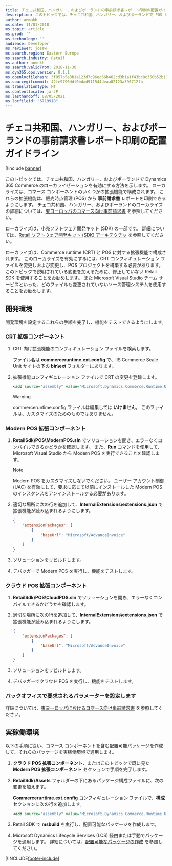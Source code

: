 ```yaml
---
title: チェコ共和国、ハンガリー、およびポーランドの事前請求書レポート印刷の配置ガイドライン
description: このトピックでは、チェコ共和国、ハンガリー、およびポーランドで POS から事前請求書の印刷を有効にするコマース コンポーネントの拡張機能を作成する方法について説明します。
author: anmukh
ms.date: 11/01/2018
ms.topic: article
ms.prod: ''
ms.technology: ''
audience: Developer
ms.reviewer: josaw
ms.search.region: Eastern Europe
ms.search.industry: Retail
ms.author: anmukh
ms.search.validFrom: 2018-11-30
ms.dyn365.ops.version: 8.1.1
ms.openlocfilehash: 3f857b5e3b1a123d7c96ec66b462cd3b1a1f43bc8c350b52b13d8ec3e7facd63
ms.sourcegitcommit: 42fe9790ddf0bdad911544deaa82123a396712fb
ms.translationtype: HT
ms.contentlocale: ja-JP
ms.lasthandoff: 08/05/2021
ms.locfileid: "6719918"
---
```

# <a name="deployment-guidelines-for-advance-invoice-report-printing-for-czech-republic-hungary-and-poland"></a>チェコ共和国、ハンガリー、およびポーランドの事前請求書レポート印刷の配置ガイドライン

[!include [banner](../includes/banner.md)]


このトピックでは、チェコ共和国、ハンガリー、およびポーランドで Dynamics 365 Commerce のローカライゼーションを有効にする方法を示します。 ローカライズは、コマース コンポーネントのいくつかの拡張機能で構成されます。 これらの拡張機能は、販売時点管理 (POS) から **事前請求書** レポートを印刷できるようにします。 チェコ共和国、ハンガリー、およびポーランドのローカライズの詳細については、[東ヨーロッパのコマース向け事前請求書](./emea-eeu-advance-invoices-for-retail.md) を参照してください。

ローカライズは、小売ソフトウェア開発キット (SDK) の一部です。 詳細については、[Retail ソフトウェア開発キット (SDK) アーキテクチャ](../dev-itpro/retail-sdk/retail-sdk-overview.md) を参照してください。

ローカライズは、Commerce runtime (CRT) と POS に対する拡張機能で構成されます。 このローカライズを有効にするには、CRT コンフィギュレーション ファイルを変更しおよび変更し、POS プロジェクトを構築する必要があります。 このトピックで説明されている変更を加えるために、修正していない Retail SDK を使用することをお勧めします。 また Microsoft Visual Studio チーム サービスといった、どのファイルも変更されていないソース管理システムを使用することをお勧めします。

## <a name="development-environment"></a>開発環境

開発環境を設定するこれらの手順を完了し、機能をテストできるようにします。

### <a name="crt-extension-components"></a>CRT 拡張コンポーネント

1. CRT 向け拡張機能のコンフィギュレーション ファイルを検索します。

    ファイル名は **commerceruntime.ext.config** で、IIS Commerce Scale Unit サイトの下の **bin\\ext** フォルダーにあります。

2. 拡張機能コンフィギュレーション ファイルで CRT の変更を登録します。

    ``` xml
    <add source="assembly" value="Microsoft.Dynamics.Commerce.Runtime.UseAdvanceInvoice" />
    ```

    > [!WARNING]
    > commerceruntime.config ファイルは編集しては **いけません**。 このファイルは、カスタマイズのためのものではありません。

### <a name="modern-pos-extension-components"></a>Modern POS 拡張コンポーネント

1. **RetailSdk\\POS\\ModernPOS.sln** でソリューションを開き、エラーなくコンパイルできるかどうかを確認します。 また、**Run** コマンドを使用して、Microsoft Visual Studio から Modern POS を実行できることを確認します。

    > [!NOTE]
    > Modern POS をカスタマイズしないでください。 ユーザー アカウント制御 (UAC) を有効にして、要求に応じて以前にインストールした Modern POS のインスタンスをアンインストールする必要があります。

2. 適切な場所に次の行を追加して、**InternalExtensions\extensions.json** で拡張機能が読み込まれるようにします。

    ``` json
    {
        "extensionPackages": [
            {
                "baseUrl": "Microsoft/AdvanceInvoice"
            }
        ]
    }
    ```

3. ソリューションをリビルドします。
4. デバッガーで Modern POS を実行し、機能をテストします。

### <a name="cloud-pos-extension-components"></a>クラウド POS 拡張コンポーネント

1. **RetailSdk\\POS\\CloudPOS.sln** でソリューションを開き、エラーなくコンパイルできるかどうかを確認します。
2. 適切な場所に次の行を追加して、**InternalExtensions\extensions.json** で拡張機能が読み込まれるようにします。

    ``` json
    {
        "extensionPackages": [
            {
                "baseUrl": "Microsoft/AdvanceInvoice"
            }
        ]
    }
    ```

3. ソリューションをリビルドします。
4. デバッガーでクラウド POS を実行し、機能をテストします。

### <a name="set-up-required-parameters-in-headquarters"></a>バックオフィスで要求されるパラメーターを設定します

詳細については、[東ヨーロッパにおけるコマース向け事前請求書](./emea-eeu-advance-invoices-for-retail.md) を参照してください。

## <a name="production-environment"></a>実稼働環境

以下の手順に従い、コマース コンポーネントを含む配置可能パッケージを作成して、それらのパッケージを実稼働環境で適用します。

1. **クラウド POS 拡張コンポーネント**、またはこのトピックで既に見た **Modern POS 拡張コンポーネント** セクションで手順を完了します。
2. **RetailSdk\\Assets** フォルダーの下にあるパッケージ構成ファイルに、次の変更を加えます。

    **Commerceruntime.ext.config** コンフィギュレーション ファイルで、**構成** セクションに次の行を追加します。

    ``` xml
    <add source="assembly" value="Microsoft.Dynamics.Commerce.Runtime.UseAdvanceInvoice" />
    ```

3. Retail SDK で **msbuild** を実行し、配置可能なパッケージを作成します。
4. Microsoft Dynamics Lifecycle Services (LCS) 経由または手動でパッケージを適用します。 詳細については、[配置可能なパッケージの作成](../dev-itpro/retail-sdk/retail-sdk-packaging.md) を参照してください。


[!INCLUDE[footer-include](../../includes/footer-banner.md)]